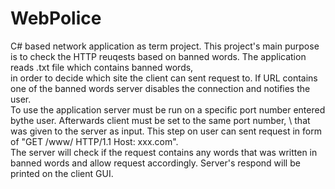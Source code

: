 # WebPolice
C# based network application as term project.
This project's main purpose is to check the HTTP reuqests based on banned words. The application reads .txt file which contains banned words, \
in order to decide which site the client can sent request to. If URL contains one of the banned words server disables the connection and notifies the user. \
To use the application server must be run on a specific port number entered bythe user. Afterwards client must be set to the same port number, \ 
that was given to the server as input. This step on user can sent request in form of "GET /www/ HTTP/1.1 Host: xxx.com".\
The server will check if the request contains any words that was written in banned words and allow request accordingly. Server's respond will be printed on the client GUI.
